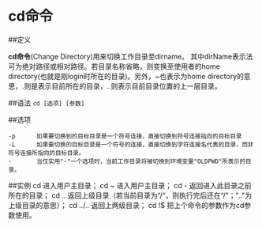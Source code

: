 # cd命令

##定义

**cd命令**(Change Directory)用来切换工作目录至dirname。 其中dirName表示法可为绝对路径或相对路径。若目录名称省略，则变换至使用者的home directory(也就是刚login时所在的目录)。另外，~也表示为home directory的意思，.则是表示目前所在的目录，..则表示目前目录位置的上一层目录。

##语法
`cd [选项] [参数]`

##选项
```
-p      如果要切换到的目标目录是一个符号连接，直接切换到符号连接指向的目标目录
-L      如果要切换的目标目录是一个符号的连接，直接切换到字符连接名代表的目录，而非符号连接所指向的目标目录。
-       当仅实用"-"一个选项时，当前工作目录将被切换到环境变量"OLDPWD"所表示的目录。
```

##实例
cd          进入用户主目录；
cd ~        进入用户主目录；
cd -        返回进入此目录之前所在的目录；
cd ..       返回上级目录（若当前目录为“/“，则执行完后还在“/"；".."为上级目录的意思）；
cd ../..    返回上两级目录；
cd !$       把上个命令的参数作为cd参数使用。

